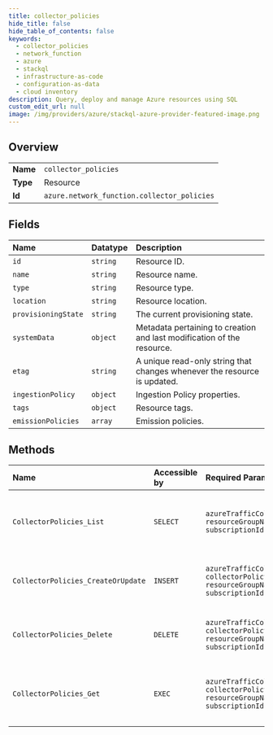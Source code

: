 ```yaml
---
title: collector_policies
hide_title: false
hide_table_of_contents: false
keywords:
  - collector_policies
  - network_function
  - azure    
  - stackql
  - infrastructure-as-code
  - configuration-as-data
  - cloud inventory
description: Query, deploy and manage Azure resources using SQL
custom_edit_url: null
image: /img/providers/azure/stackql-azure-provider-featured-image.png
---
```

  
    

## Overview
<table><tbody>
<tr><td><b>Name</b></td><td><code>collector_policies</code></td></tr>
<tr><td><b>Type</b></td><td>Resource</td></tr>
<tr><td><b>Id</b></td><td><code>azure.network_function.collector_policies</code></td></tr>
</tbody></table>

## Fields
| Name | Datatype | Description |
|:-----|:---------|:------------|
| `id` | `string` | Resource ID. |
| `name` | `string` | Resource name. |
| `type` | `string` | Resource type. |
| `location` | `string` | Resource location. |
| `provisioningState` | `string` | The current provisioning state. |
| `systemData` | `object` | Metadata pertaining to creation and last modification of the resource. |
| `etag` | `string` | A unique read-only string that changes whenever the resource is updated. |
| `ingestionPolicy` | `object` | Ingestion Policy properties. |
| `tags` | `object` | Resource tags. |
| `emissionPolicies` | `array` | Emission policies. |
## Methods
| Name | Accessible by | Required Params | Description |
|:-----|:--------------|:----------------|:------------|
| `CollectorPolicies_List` | `SELECT` | `azureTrafficCollectorName, resourceGroupName, subscriptionId` | Return list of Collector policies in a Azure Traffic Collector |
| `CollectorPolicies_CreateOrUpdate` | `INSERT` | `azureTrafficCollectorName, collectorPolicyName, resourceGroupName, subscriptionId` | Creates or updates a Collector Policy resource |
| `CollectorPolicies_Delete` | `DELETE` | `azureTrafficCollectorName, collectorPolicyName, resourceGroupName, subscriptionId` | Deletes a specified Collector Policy resource. |
| `CollectorPolicies_Get` | `EXEC` | `azureTrafficCollectorName, collectorPolicyName, resourceGroupName, subscriptionId` | Gets the collector policy in a specified Traffic Collector |
